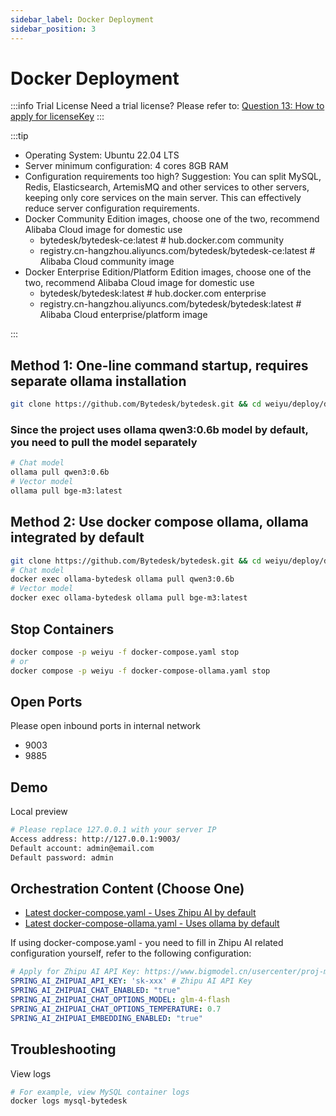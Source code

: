 ```yaml
---
sidebar_label: Docker Deployment
sidebar_position: 3
---
```


# Docker Deployment

:::info Trial License
Need a trial license? Please refer to: [Question 13: How to apply for licenseKey](/docs/faq#question-13-how-to-apply-for-licensekey)
:::

:::tip

- Operating System: Ubuntu 22.04 LTS
- Server minimum configuration: 4 cores 8GB RAM
- Configuration requirements too high? Suggestion: You can split MySQL, Redis, Elasticsearch, ArtemisMQ and other services to other servers, keeping only core services on the main server. This can effectively reduce server configuration requirements.
- Docker Community Edition images, choose one of the two, recommend Alibaba Cloud image for domestic use
  - bytedesk/bytedesk-ce:latest # hub.docker.com community
  - registry.cn-hangzhou.aliyuncs.com/bytedesk/bytedesk-ce:latest # Alibaba Cloud community image
- Docker Enterprise Edition/Platform Edition images, choose one of the two, recommend Alibaba Cloud image for domestic use
  - bytedesk/bytedesk:latest # hub.docker.com enterprise
  - registry.cn-hangzhou.aliyuncs.com/bytedesk/bytedesk:latest # Alibaba Cloud enterprise/platform image

:::

## Method 1: One-line command startup, requires separate ollama installation

```bash
git clone https://github.com/Bytedesk/bytedesk.git && cd weiyu/deploy/docker && docker compose -p weiyu -f docker-compose.yaml up -d
```

### Since the project uses ollama qwen3:0.6b model by default, you need to pull the model separately

```bash
# Chat model
ollama pull qwen3:0.6b
# Vector model
ollama pull bge-m3:latest
```

## Method 2: Use docker compose ollama, ollama integrated by default

```bash
git clone https://github.com/Bytedesk/bytedesk.git && cd weiyu/deploy/docker && docker compose -p weiyu -f docker-compose-ollama.yaml up -d
# Chat model
docker exec ollama-bytedesk ollama pull qwen3:0.6b
# Vector model
docker exec ollama-bytedesk ollama pull bge-m3:latest
```

## Stop Containers

```bash
docker compose -p weiyu -f docker-compose.yaml stop
# or
docker compose -p weiyu -f docker-compose-ollama.yaml stop
```

## Open Ports

Please open inbound ports in internal network

- 9003
- 9885

## Demo

Local preview

```bash
# Please replace 127.0.0.1 with your server IP
Access address: http://127.0.0.1:9003/
Default account: admin@email.com
Default password: admin
```

## Orchestration Content (Choose One)

- [Latest docker-compose.yaml - Uses Zhipu AI by default](https://github.com/Bytedesk/bytedesk/blob/main/deploy/docker/docker-compose.yaml)
- [Latest docker-compose-ollama.yaml - Uses ollama by default](https://github.com/Bytedesk/bytedesk/blob/main/deploy/docker/docker-compose-ollama.yaml)

If using docker-compose.yaml - you need to fill in Zhipu AI related configuration yourself, refer to the following configuration:

```yaml
# Apply for Zhipu AI API Key: https://www.bigmodel.cn/usercenter/proj-mgmt/apikeys
SPRING_AI_ZHIPUAI_API_KEY: 'sk-xxx' # Zhipu AI API Key
SPRING_AI_ZHIPUAI_CHAT_ENABLED: "true"
SPRING_AI_ZHIPUAI_CHAT_OPTIONS_MODEL: glm-4-flash
SPRING_AI_ZHIPUAI_CHAT_OPTIONS_TEMPERATURE: 0.7
SPRING_AI_ZHIPUAI_EMBEDDING_ENABLED: "true"
```

## Troubleshooting

View logs

```bash
# For example, view MySQL container logs
docker logs mysql-bytedesk
```
